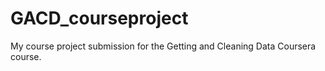 # GACD_courseproject
My course project submission for the Getting and Cleaning Data Coursera course.
